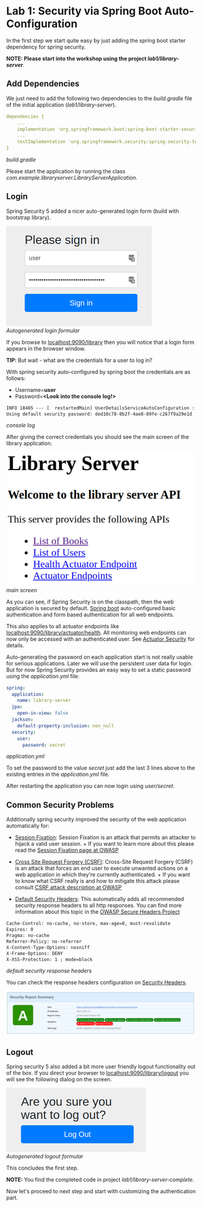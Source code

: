# Lab 1: Security via Spring Boot Auto-Configuration

In the first step we start quite easy by just adding the spring boot starter dependency for spring security.

**NOTE: Please start into the workshop using the project _lab1/library-server_**. 

## Add Dependencies

We just need to add the following two dependencies to the _build.gradle_ file of the initial application (_lab1/library-server_).

```yaml
dependencies {
    ...
	implementation 'org.springframework.boot:spring-boot-starter-security'
    ...
	testImplementation 'org.springframework.security:spring-security-test'
}
```
_build.gradle_

Please start the application by running the class _com.example.libraryserver.LibraryServerApplication_.

## Login

Spring Security 5 added a nicer auto-generated login form (build with bootstrap library).

![LoginForm](images/loginform.png)   
_Autogenerated login formular_

If you browse to [localhost:9090/library](http://localhost:9090/library) then you will notice
that a login form appears in the browser window.

**TIP:**  But wait - what are the credentials for a user to log in?

With spring security auto-configured by spring boot the credentials are as follows:

* Username=__user__
* Password=__<Look into the console log!>__

```shell
INFO 18465 --- [  restartedMain] UserDetailsServiceAutoConfiguration :
Using default security password: ded10c78-0b2f-4ae8-89fe-c267f9a29e1d
```
_console log_

After giving the correct credentials you should see the main screen of the library application.

![MainScreen](images/main_screen.png)  
_main screen_

As you can see, if Spring Security is on the classpath,
then the web application is secured by default.
[Spring boot](https://docs.spring.io/spring-boot/docs/current/reference/htmlsingle/#boot-features-security) auto-configured
basic authentication and form based authentication for all web endpoints.

This also applies to all actuator endpoints like [localhost:9090/library/actuator/health](http://localhost:9090/library/actuator/health).
All monitoring web endpoints can now only be accessed with an authenticated user.
See [Actuator Security](https://docs.spring.io/spring-boot/docs/current/reference/htmlsingle/#boot-features-security-actuator)
for details.

Auto-generating the password on each application start is not really usable for serious applications.
Later we will use the persistent user data for login.
But for now Spring Security provides an easy way to set a static password using the _application.yml_ file:

```yaml
spring:
  application:
    name: library-server
  jpa:
    open-in-view: false
  jackson:
    default-property-inclusion: non_null
  security:
    user:
      password: secret
``` 
_application.yml_

To set the password to the value _secret_ just add the last 3 lines above to
the existing entries in the _application.yml_ file.

After restarting the application you can now login using _user/secret_.

## Common Security Problems

Additionally spring security improved the security of the web application automatically for:

* [Session Fixation](https://docs.spring.io/spring-security/site/docs/current/reference/htmlsingle/#ns-session-fixation):
Session Fixation is an attack that permits an attacker to hijack a valid user session. +
If you want to learn more about this please read the [Session Fixation page at OWASP](https://owasp.org/www-project-cheat-sheets/cheatsheets/Session_Management_Cheat_Sheet)
* [Cross Site Request Forgery (CSRF)](https://docs.spring.io/spring-security/site/docs/current/reference/htmlsingle/#csrf):
Cross-Site Request Forgery (CSRF) is an attack that forces an end user to execute unwanted actions on a web application in which they're currently authenticated. +
If you want to know what CSRF really is and how to mitigate this attack please consult [CSRF attack description at OWASP](https://owasp.org/www-project-cheat-sheets/cheatsheets/Cross-Site_Request_Forgery_Prevention_Cheat_Sheet)

* [Default Security Headers](https://docs.spring.io/spring-security/site/docs/current/reference/htmlsingle/#default-security-headers):
This automatically adds all recommended security response headers to all http responses. You can find more information about this topic in the [OWASP Secure Headers Project](https://owasp.org/www-project-secure-headers/)

```http
Cache-Control: no-cache, no-store, max-age=0, must-revalidate
Expires: 0
Pragma: no-cache
Referrer-Policy: no-referrer
X-Content-Type-Options: nosniff
X-Frame-Options: DENY
X-XSS-Protection: 1 ; mode=block
```
_default security response headers_

You can check the response headers configuration on [Security Headers](https://securityheaders.com/).

![SecureHeaders](images/secure_headers.png)   

## Logout

Spring security 5 also added a bit more user friendly logout functionality out of the box.
If you direct your browser to [localhost:9090/library/logout](http://localhost:9090/library/logout) you will see the following
dialog on the screen.

![LogoutForm](images/logoutform.png)   
_Autogenerated logout formular_

This concludes the first step.

**NOTE:** You find the completed code in project _lab1/library-server-complete_.

Now let's proceed to next step and start with customizing the authentication part.
